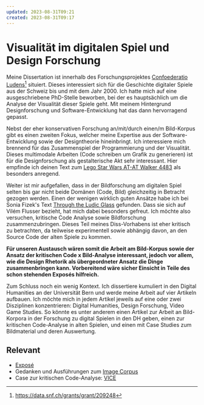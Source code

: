 ```yaml
---
updated: 2023-08-31T09:21
created: 2023-08-31T09:17
---
```

# Visualität im digitalen Spiel und Design Forschung
Meine Dissertation ist innerhalb des Forschungsprojektes [Confoederatio Ludens](https://chludens.ch/)[^1] situiert. Dieses interessiert sich für die Geschichte digitaler Spiele aus der Schweiz bis und mit dem Jahr 2000. Ich hatte mich auf eine ausgeschriebene PhD-Stelle beworben, bei der es hauptsächlich um die Analyse der Visualität dieser Spiele geht. Mit meinem Hintergrund Designforschung und Software-Entwicklung hat das dann hervorragend gepasst.

Nebst der eher konservativen Forschung an/mit/durch einen/m Bild-Korpus gibt es einen zweiten Fokus, welcher meine Expertise aus der Software-Entwicklung sowie der Designtheorie hineinbringt. Ich interessiere mich brennend für das Zusammenspiel der Programmierung und der Visualität. Dieses multimodale Arbeiten (Code schreiben um Grafik zu generieren) ist für die Designforschung als gestalterische Akt sehr interessant. Hier empfinde ich deinen Text zum [Lego Star Wars AT-AT Walker 4483](literature/scheuermannRhetorischeDesignanalyseUnd2017.md) als besonders anregend.

Weiter ist mir aufgefallen, dass in der Bildforschung am digitalen Spiel selten bis gar nicht beide Domänen (Code, Bild) gleichzeitig in Betracht gezogen werden. Einen der wenigen wirklich guten Ansätze habe ich bei Sonia Fizek's Text [Through the Ludic Glass](literature/fizekLudicGlassMaking2022.md) gefunden. Dass sie sich auf Vilém Flusser bezieht, hat mich dabei besonders gefreut. Ich möchte also versuchen, kritische Code Analyse sowie Bildforschung zusammenzubringen. Dieses Teil meines Diss-Vorhabens ist eher kritisch zu betrachten, da teilweise experimentell sowie abhängig davon, an den Source Code der alten Spiele zu kommen.

**Für unseren Austausch wären somit die Arbeit am Bild-Korpus sowie der Ansatz der kritischen Code x Bild-Analyse interessant, jedoch vor allem, wie die Design Rhetorik als übergeordneter Ansatz die Dinge zusammenbringen kann. Vorbereitend wäre sicher Einsicht in Teile des schon stehenden Exposés hilfreich.**

Zum Schluss noch ein wenig Kontext. Ich dissertiere kumuliert in den Digital Humanities an der Universität Bern und werde meine Arbeit auf vier Artikeln aufbauen. Ich möchte mich in jedem Artikel jeweils auf eine oder zwei Disziplinen konzentrieren: Digital Humanities, Design Forschung, Video Game Studies. So könnte es unter anderem einen Artikel zur Arbeit an Bild-Korpora in der Forschung zu digital Spielen in den DH geben, einen zur kritischen Code-Analyse in alten Spielen, und einen mit Case Studies zum Bildmaterial und deren Auswertung.

## Relevant
- [Exposé](output/expose-v2.md)
- Gedanken und Ausführungen zum [Image Corpus](notes/Image%20Corpus.md)
- Case zur kritischen Code-Analyse: [VICE](notes/VICE.md)

[^1]: https://data.snf.ch/grants/grant/209248